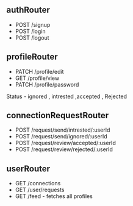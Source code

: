 <!-- Git match Apis -->
## authRouter
- POST /signup
- POST /login
- POST /logout

## profileRouter
- PATCH /profile/edit
- GET /profile/view
- PATCH /profile/password

Status - ignored , intrested  ,accepted , Rejected
<!-- User Profiles -->
## connectionRequestRouter
- POST /request/send/intrested/:userId
- POST /request/send/ignored/:userId
- POST /request/review/accepted/:userId
- POST /request/review/rejected/:userId

## userRouter
- GET /connections
- GET /user/requests
- GET /feed - fetches all profiles



